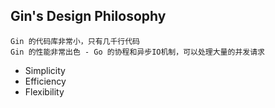 ## Gin's Design Philosophy
```Gin 的代码库非常小，只有几千行代码```
<br/>
```Gin 的性能非常出色 - Go 的协程和异步IO机制，可以处理大量的并发请求```
- Simplicity
- Efficiency
- Flexibility